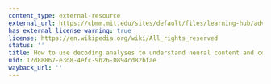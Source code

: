 ```yaml
---
content_type: external-resource
external_url: https://cbmm.mit.edu/sites/default/files/learning-hub/advantages_of_decoding.pdf
has_external_license_warning: true
license: https://en.wikipedia.org/wiki/All_rights_reserved
status: ''
title: How to use decoding analyses to understand neural content and coding (PDF)
uid: 12d88867-e3d8-4efc-9b26-0894cd82bfae
wayback_url: ''
---
```

